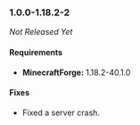 ### 1.0.0-1.18.2-2

_Not Released Yet_

#### Requirements
- **MinecraftForge:** 1.18.2-40.1.0

#### Fixes

- Fixed a server crash.